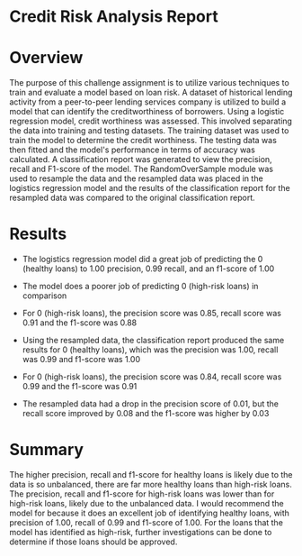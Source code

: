 # Credit Risk Analysis Report

# Overview
The purpose of this challenge assignment is to utilize various techniques to train and evaluate a model based on loan risk.  A dataset of historical lending activity from a peer-to-peer lending services company is utilized to build a model that can identify the creditworthiness of borrowers.  Using a logistic regression model, credit worthiness was assessed.  This involved separating the data into training and testing datasets.  The training dataset was used to train the model to determine the credit worthiness.  The testing data was then fitted and the model's performance in terms of accuracy was calculated.  A classification report was generated to view the precision, recall and F1-score of the model.  The RandomOverSample module was used to resample the data and the resampled data was placed in the logistics regression model and the results of the classification report for the resampled data was compared to the original classification report.

# Results
* The logistics regression model did a great job of predicting the 0 (healthy loans) to 1.00 precision, 0.99 recall, and an f1-score of 1.00 
* The model does a poorer job of predicting 0 (high-risk loans) in comparison
* For 0 (high-risk loans), the precision score was 0.85, recall score was 0.91 and the f1-score was 0.88

* Using the resampled data, the classification report produced the same results for 0 (healthy loans), which was the precision was 1.00, recall was 0.99 and f1-score was 1.00
* For 0 (high-risk loans), the precision score was 0.84, recall score was 0.99 and the f1-score was 0.91
* The resampled data had a drop in the precision score of 0.01, but the recall score improved by 0.08 and the f1-score was higher by 0.03

# Summary
The higher precision, recall and f1-score for healthy loans is likely due to the data is so unbalanced, there are far more healthy loans than high-risk loans.  The precision, recall and f1-score for high-risk loans was lower than for high-risk loans, likely due to the unbalanced data.  I would recommend the model for because it does an excellent job of identifying healthy loans, with precision of 1.00, recall of 0.99 and f1-score of 1.00.  For the loans that the model has identified as high-risk, further investigations can be done to determine if those loans should be approved.

